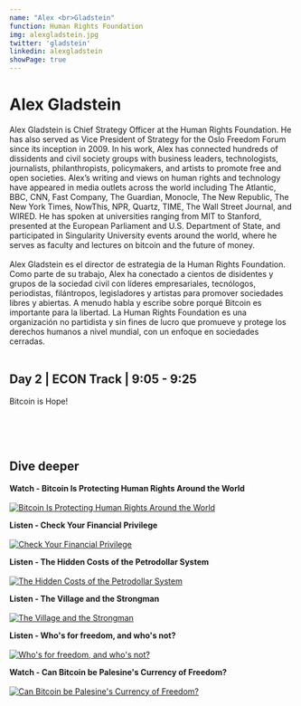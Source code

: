 ```yaml
---
name: "Alex <br>Gladstein"
function: Human Rights Foundation
img: alexgladstein.jpg
twitter: 'gladstein'
linkedin: alexgladstein
showPage: true
---
```


# Alex Gladstein
 
Alex Gladstein is Chief Strategy Officer at the Human Rights Foundation. He has also served as Vice President of Strategy for the Oslo Freedom Forum since its inception in 2009. In his work, Alex has connected hundreds of dissidents and civil society groups with business leaders, technologists, journalists, philanthropists, policymakers, and artists to promote free and open societies. Alex’s writing and views on human rights and technology have appeared in media outlets across the world including The Atlantic, BBC, CNN, Fast Company, The Guardian, Monocle, The New Republic, The New York Times, NowThis, NPR, Quartz, TIME, The Wall Street Journal, and WIRED. He has spoken at universities ranging from MIT to Stanford, presented at the European Parliament and U.S. Department of State, and participated in Singularity University events around the world, where he serves as faculty and lectures on bitcoin and the future of money.
<br><br>
Alex Gladstein es el director de estrategia de la Human Rights Foundation. Como parte de su trabajo, Alex ha conectado a cientos de disidentes y grupos de la sociedad civil con líderes empresariales, tecnólogos, periodistas, filántropos, legisladores y artistas para promover sociedades libres y abiertas. A menudo habla y escribe sobre porqué Bitcoin es importante para la libertad.
La Human Rights Foundation es una organización no partidista y sin fines de lucro que promueve y protege los derechos humanos a nivel mundial, con un enfoque en sociedades cerradas.
<br><br>

## Day 2 | ECON Track | 9:05 - 9:25
Bitcoin is Hope!<br><br>

<br><br>

## Dive deeper

<div class="grid grid-cols-1 md:grid-cols-2 gap-5">
<div class="p-3 my-2">

**Watch - Bitcoin Is Protecting Human Rights Around the World** <br><br>
[ ![Bitcoin Is Protecting Human Rights Around the World](/content/alex_reason.png)](https://www.youtube.com/watch?v=xLYYh4aPXAM/)
</div>

<div class="p-3 my-2">

**Listen - Check Your Financial Privilege** <br><br>
[ ![Check Your Financial Privilege](/content/alex_privilege.png)](https://bitcoinaudible.com/check-your-financial-privilege/)
</div>

<div class="p-3 my-2">

**Listen - The Hidden Costs of the Petrodollar System** <br><br>
[ ![The Hidden Costs of the Petrodollar System](/content/alex_petrodollar.png)](https://bitcoinaudible.com/the-hidden-costs-of-the-petrodollar-system/)
</div>

<div class="p-3 my-2">

**Listen - The Village and the Strongman** <br><br>
[ ![The Village and the Strongman](/content/alex_village.png)](https://letstalkbitcoin.com/blog/post/bitcoin-audible-read561-the-village-and-the-strongman-alex-gladstein/)
</div>

<div class="p-3 my-2">

**Listen - Who's for freedom, and who's not?** <br><br>
[ ![Who's for freedom, and who's not?](/content/alex_livera.png)](https://stephanlivera.com/episode/283/)
</div>

<div class="p-3 my-2">

**Watch - Can Bitcoin be Palesine's Currency of Freedom?** <br><br>
[ ![Can Bitcoin be Palesine's Currency of Freedom?](/content/alex_palestine.png)](https://www.youtube.com/watch?v=h80B9fN_oow/)
</div>

</div>

<br>
